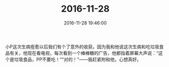 ﻿---
title: "2016-11-28"
date: 2016-11-28 19:46:00
tags: 文字
categories: 爸爸
---
小P这次生病痊愈以后我们有个了意外的收获。因为我和他说这次生病和吃垃圾食品有关，他现在看电视，每次看到一个棒棒糖的广告，他都指着屏幕大声说：“这个是垃圾食品，PP不要吃！”“对的！”——我赶紧附和他，心想真好。